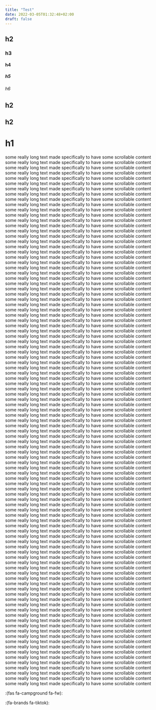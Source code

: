 ```yaml
---
title: "Test"
date: 2022-03-05T01:32:48+02:00
draft: false
---
```


## h2
### h3
#### h4
##### h5
###### h6
## h2
## h2
# h1

some really long text made specifically to have some scrollable content
some really long text made specifically to have some scrollable content
some really long text made specifically to have some scrollable content
some really long text made specifically to have some scrollable content
some really long text made specifically to have some scrollable content
some really long text made specifically to have some scrollable content
some really long text made specifically to have some scrollable content
some really long text made specifically to have some scrollable content
some really long text made specifically to have some scrollable content
some really long text made specifically to have some scrollable content
some really long text made specifically to have some scrollable content
some really long text made specifically to have some scrollable content
some really long text made specifically to have some scrollable content
some really long text made specifically to have some scrollable content
some really long text made specifically to have some scrollable content
some really long text made specifically to have some scrollable content
some really long text made specifically to have some scrollable content
some really long text made specifically to have some scrollable content
some really long text made specifically to have some scrollable content
some really long text made specifically to have some scrollable content
some really long text made specifically to have some scrollable content
some really long text made specifically to have some scrollable content
some really long text made specifically to have some scrollable content
some really long text made specifically to have some scrollable content
some really long text made specifically to have some scrollable content
some really long text made specifically to have some scrollable content
some really long text made specifically to have some scrollable content
some really long text made specifically to have some scrollable content
some really long text made specifically to have some scrollable content
some really long text made specifically to have some scrollable content
some really long text made specifically to have some scrollable content
some really long text made specifically to have some scrollable content
some really long text made specifically to have some scrollable content
some really long text made specifically to have some scrollable content
some really long text made specifically to have some scrollable content
some really long text made specifically to have some scrollable content
some really long text made specifically to have some scrollable content
some really long text made specifically to have some scrollable content
some really long text made specifically to have some scrollable content
some really long text made specifically to have some scrollable content
some really long text made specifically to have some scrollable content
some really long text made specifically to have some scrollable content
some really long text made specifically to have some scrollable content
some really long text made specifically to have some scrollable content
some really long text made specifically to have some scrollable content
some really long text made specifically to have some scrollable content
some really long text made specifically to have some scrollable content
some really long text made specifically to have some scrollable content
some really long text made specifically to have some scrollable content
some really long text made specifically to have some scrollable content
some really long text made specifically to have some scrollable content
some really long text made specifically to have some scrollable content
some really long text made specifically to have some scrollable content
some really long text made specifically to have some scrollable content
some really long text made specifically to have some scrollable content
some really long text made specifically to have some scrollable content
some really long text made specifically to have some scrollable content
some really long text made specifically to have some scrollable content
some really long text made specifically to have some scrollable content
some really long text made specifically to have some scrollable content
some really long text made specifically to have some scrollable content
some really long text made specifically to have some scrollable content
some really long text made specifically to have some scrollable content
some really long text made specifically to have some scrollable content
some really long text made specifically to have some scrollable content
some really long text made specifically to have some scrollable content
some really long text made specifically to have some scrollable content
some really long text made specifically to have some scrollable content
some really long text made specifically to have some scrollable content
some really long text made specifically to have some scrollable content
some really long text made specifically to have some scrollable content
some really long text made specifically to have some scrollable content
some really long text made specifically to have some scrollable content
some really long text made specifically to have some scrollable content
some really long text made specifically to have some scrollable content
some really long text made specifically to have some scrollable content
some really long text made specifically to have some scrollable content
some really long text made specifically to have some scrollable content
some really long text made specifically to have some scrollable content
some really long text made specifically to have some scrollable content
some really long text made specifically to have some scrollable content
some really long text made specifically to have some scrollable content
some really long text made specifically to have some scrollable content
some really long text made specifically to have some scrollable content
some really long text made specifically to have some scrollable content
some really long text made specifically to have some scrollable content
some really long text made specifically to have some scrollable content
some really long text made specifically to have some scrollable content
some really long text made specifically to have some scrollable content
some really long text made specifically to have some scrollable content
some really long text made specifically to have some scrollable content
some really long text made specifically to have some scrollable content
some really long text made specifically to have some scrollable content
some really long text made specifically to have some scrollable content
some really long text made specifically to have some scrollable content
some really long text made specifically to have some scrollable content
some really long text made specifically to have some scrollable content
some really long text made specifically to have some scrollable content
some really long text made specifically to have some scrollable content
some really long text made specifically to have some scrollable content
some really long text made specifically to have some scrollable content

:(fas fa-campground fa-fw):

:(fa-brands fa-tiktok):

<i class="fa-brands fa-tiktok"></i>